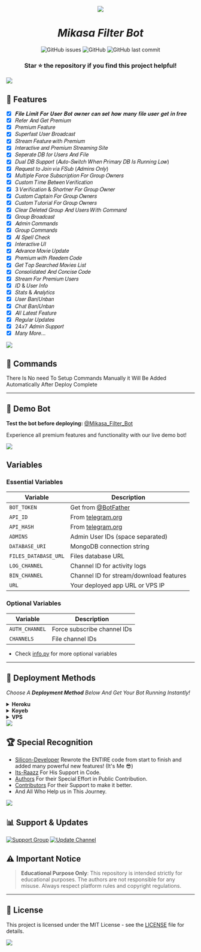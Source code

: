 <p align="center">
  <img src="https://i.ibb.co/LdT5fdJY/photo-2025-08-13-01-12-38-7537871916074270724.jpg">
</p>

<i><h1 align="center">Mikasa Filter Bot</h1></i>

<div align="center">

![GitHub issues](https://img.shields.io/github/issues/Silicon-Developer/Auto_Filter_Bot?color=critical&style=for-the-badge)
![GitHub](https://img.shields.io/github/license/Silicon-Developer/Auto_Filter_Bot?style=for-the-badge)
![GitHub last commit](https://img.shields.io/github/last-commit/Silicon-Developer/Auto_Filter_Bot?style=for-the-badge)

</div>

<div align="center">

### **Star ⭐ the repository if you find this project helpful!**

</div>

<img src="https://user-images.githubusercontent.com/73097560/115834477-dbab4500-a447-11eb-908a-139a6edaec5c.gif">

## 🎊 Features

- [x] 𝑭𝒊𝒍𝒆 𝑳𝒊𝒎𝒊𝒕 𝑭𝒐𝒓 𝑼𝒔𝒆𝒓 𝑩𝒐𝒕 𝒐𝒘𝒏𝒆𝒓 𝒄𝒂𝒏 𝒔𝒆𝒕 𝒉𝒐𝒘 𝒎𝒂𝒏𝒚 𝒇𝒊𝒍𝒆 𝒖𝒔𝒆𝒓 𝒈𝒆𝒕 𝒊𝒏 𝒇𝒓𝒆𝒆
- [x] 𝑅𝑒𝑓𝑒𝑟 𝐴𝑛𝑑 𝐺𝑒𝑡 𝑃𝑟𝑒𝑚𝑖𝑢𝑚
- [x] 𝑃𝑟𝑒𝑚𝑖𝑢𝑚 𝐹𝑒𝑎𝑡𝑢𝑟𝑒
- [x] 𝑆𝑢𝑝𝑒𝑟𝑓𝑎𝑠𝑡 𝑈𝑠𝑒𝑟 𝐵𝑟𝑜𝑎𝑑𝑐𝑎𝑠𝑡 
- [x] 𝑆𝑡𝑟𝑒𝑎𝑚 𝐹𝑒𝑎𝑡𝑢𝑟𝑒 𝑤𝑖𝑡ℎ 𝑃𝑟𝑒𝑚𝑖𝑢𝑚
- [x] 𝐼𝑛𝑡𝑒𝑟𝑎𝑐𝑡𝑖𝑣𝑒 𝑎𝑛𝑑 𝑃𝑟𝑒𝑚𝑖𝑢𝑚 𝑆𝑡𝑟𝑒𝑎𝑚𝑖𝑛𝑔 𝑆𝑖𝑡𝑒
- [x] 𝑆𝑒𝑝𝑒𝑟𝑎𝑡𝑒 𝐷𝐵 𝑓𝑜𝑟 𝑈𝑠𝑒𝑟𝑠 𝐴𝑛𝑑 𝐹𝑖𝑙𝑒
- [x] 𝐷𝑢𝑎𝑙 𝐷𝐵 𝑆𝑢𝑝𝑝𝑜𝑟𝑡 (𝐴𝑢𝑡𝑜-𝑆𝑤𝑖𝑡𝑐ℎ 𝑊ℎ𝑒𝑛 𝑃𝑟𝑖𝑚𝑎𝑟𝑦 𝐷𝐵 𝐼𝑠 𝑅𝑢𝑛𝑛𝑖𝑛𝑔 𝐿𝑜𝑤)
- [x] 𝑅𝑒𝑞𝑢𝑒𝑠𝑡 𝑡𝑜 𝐽𝑜𝑖𝑛 𝑣𝑖𝑎 𝐹𝑆𝑢𝑏 (𝐴𝑑𝑚𝑖𝑛𝑠 𝑂𝑛𝑙𝑦)  
- [x] 𝑀𝑢𝑙𝑡𝑖𝑝𝑙𝑒 𝐹𝑜𝑟𝑐𝑒 𝑆𝑢𝑏𝑠𝑐𝑟𝑖𝑝𝑡𝑖𝑜𝑛 𝐹𝑜𝑟 𝐺𝑟𝑜𝑢𝑝 𝑂𝑤𝑛𝑒𝑟𝑠
- [x] 𝐶𝑢𝑠𝑡𝑜𝑚 𝑇𝑖𝑚𝑒 𝐵𝑒𝑡𝑤𝑒𝑛 𝑉𝑒𝑟𝑖𝑓𝑖𝑐𝑎𝑡𝑖𝑜𝑛
- [x] 3 𝑉𝑒𝑟𝑖𝑓𝑖𝑐𝑎𝑡𝑖𝑜𝑛 & 𝑆ℎ𝑜𝑟𝑡𝑛𝑒𝑟 𝐹𝑜𝑟 𝐺𝑟𝑜𝑢𝑝 𝑂𝑤𝑛𝑒𝑟
- [x] 𝐶𝑢𝑠𝑡𝑜𝑚 𝐶𝑎𝑝𝑡𝑎𝑖𝑛 𝐹𝑜𝑟 𝐺𝑟𝑜𝑢𝑝 𝑂𝑤𝑛𝑒𝑟𝑠
- [x] 𝐶𝑢𝑠𝑡𝑜𝑚 𝑇𝑢𝑡𝑜𝑟𝑖𝑎𝑙 𝐹𝑜𝑟 𝐺𝑟𝑜𝑢𝑝 𝑂𝑤𝑛𝑒𝑟𝑠
- [x] 𝐶𝑙𝑒𝑎𝑟 𝐷𝑒𝑙𝑒𝑡𝑒𝑑 𝐺𝑟𝑜𝑢𝑝 𝐴𝑛𝑑 𝑈𝑠𝑒𝑟𝑠 𝑊𝑖𝑡ℎ 𝐶𝑜𝑚𝑚𝑎𝑛𝑑
- [x] 𝐺𝑟𝑜𝑢𝑝 𝐵𝑟𝑜𝑎𝑑𝑐𝑎𝑠𝑡
- [x] 𝐴𝑑𝑚𝑖𝑛 𝐶𝑜𝑚𝑚𝑎𝑛𝑑𝑠
- [x] 𝐺𝑟𝑜𝑢𝑝 𝐶𝑜𝑚𝑚𝑎𝑛𝑑𝑠 
- [x] 𝐴𝐼 𝑆𝑝𝑒𝑙𝑙 𝐶ℎ𝑒𝑐𝑘
- [x] 𝐼𝑛𝑡𝑒𝑟𝑎𝑐𝑡𝑖𝑣𝑒 𝑈𝐼
- [x] 𝐴𝑑𝑣𝑎𝑛𝑐𝑒 𝑀𝑜𝑣𝑖𝑒 𝑈𝑝𝑑𝑎𝑡𝑒 
- [x] 𝑃𝑟𝑒𝑚𝑖𝑢𝑚 𝑤𝑖𝑡ℎ 𝑅𝑒𝑒𝑑𝑒𝑚 𝐶𝑜𝑑𝑒
- [x] 𝐺𝑒𝑡 𝑇𝑜𝑝 𝑆𝑒𝑎𝑟𝑐ℎ𝑒𝑑 𝑀𝑜𝑣𝑖𝑒𝑠 𝐿𝑖𝑠𝑡
- [x] 𝐶𝑜𝑛𝑠𝑜𝑙𝑖𝑑𝑎𝑡𝑒𝑑 𝐴𝑛𝑑 𝐶𝑜𝑛𝑐𝑖𝑠𝑒 𝐶𝑜𝑑𝑒
- [x] 𝑆𝑡𝑟𝑒𝑎𝑚 𝐹𝑜𝑟 𝑃𝑟𝑒𝑚𝑖𝑢𝑚 𝑈𝑠𝑒𝑟𝑠
- [x] 𝐼𝐷 & 𝑈𝑠𝑒𝑟 𝐼𝑛𝑓𝑜  
- [x] 𝑆𝑡𝑎𝑡𝑠 & 𝐴𝑛𝑎𝑙𝑦𝑡𝑖𝑐𝑠  
- [x] 𝑈𝑠𝑒𝑟 𝐵𝑎𝑛/𝑈𝑛𝑏𝑎𝑛
- [x] 𝐶ℎ𝑎𝑡 𝐵𝑎𝑛/𝑈𝑛𝑏𝑎𝑛
- [x] 𝐴𝑙𝑙 𝐿𝑎𝑡𝑒𝑠𝑡 𝐹𝑒𝑎𝑡𝑢𝑟𝑒
- [x] 𝑅𝑒𝑔𝑢𝑙𝑎𝑟 𝑈𝑝𝑑𝑎𝑡𝑒𝑠
- [x] 24𝑥7 𝐴𝑑𝑚𝑖𝑛 𝑆𝑢𝑝𝑝𝑜𝑟𝑡
- [x] 𝑀𝑎𝑛𝑦 𝑀𝑜𝑟𝑒...

<img src="https://user-images.githubusercontent.com/73097560/115834477-dbab4500-a447-11eb-908a-139a6edaec5c.gif">

## 📄 Commands

There Is No need To Setup Commands Manually it Will Be Added Automatically After Deploy Complete

---

## 🤖 Demo Bot

**Test the bot before deploying:** [@Mikasa_Filter_Bot](https://t.me/Mikasa_Filter_Bot)

Experience all premium features and functionality with our live demo bot!

<img src="https://user-images.githubusercontent.com/73097560/115834477-dbab4500-a447-11eb-908a-139a6edaec5c.gif">

## Variables
### Essential Variables
| Variable | Description |
|----------|-------------|
| `BOT_TOKEN` | Get from [@BotFather](https://t.me/BotFather) |
| `API_ID` | From [telegram.org](https://my.telegram.org/apps) |
| `API_HASH` | From [telegram.org](https://my.telegram.org/apps) |
| `ADMINS` | Admin User IDs (space separated) |
| `DATABASE_URI` | MongoDB connection string |
| `FILES_DATABASE_URL` | Files database URL |
| `LOG_CHANNEL` | Channel ID for activity logs |
| `BIN_CHANNEL` | Channel ID for stream/download features |
| `URL` | Your deployed app URL or VPS IP |

### Optional Variables
| Variable | Description |
|----------|-------------|
| `AUTH_CHANNEL` | Force subscribe channel IDs |
| `CHANNELS` | File channel IDs |
* Check [info.py](https://github.com/Silicon-Developer/Auto-Filter-Bot/blob/SiliconBotz/info.py) for more optional variables

---

## 🚀 Deployment Methods

<i>Choose A **Deployment Method** Below And Get Your Bot Running Instantly!</i>

<details>
  <summary><b>Heroku</b></summary>  

Click The Button Below To Instantly Deploy Your Bot On **Heroku**.  

<p align="center">
  <a href="https://heroku.com/deploy?template=https://github.com/Silicon-Developer/Auto_Filter_Bot">
    <img src="https://www.herokucdn.com/deploy/button.svg" alt="Deploy on Heroku">
  </a>
</p>

</details>

<details>
  <summary><b>Koyeb</b></summary>  

Deploy On **Koyeb** In One Click!  

<p align="center">
  <a href="https://app.koyeb.com/deploy?type=git&repository=https://github.com/Silicon-Developer/Auto_Filter_Bot&branch=SiliconBotz">
    <img src="https://www.koyeb.com/static/images/deploy/button.svg" alt="Deploy to Koyeb">
  </a>
</p>


</details>

<details>
  <summary><b>VPS</b></summary>  

Run The Following Commands To Deploy The Bot On A **VPS**:  

<pre>
mkdir SiliconBotz && cd SiliconBotz
git clone https://github.com/Silicon-Developer/Auto_Filter_Bot
cd Auto_Filter_Bot
pip install -r requirements.txt
python3 bot.py
</pre>
</details>

<img src="https://user-images.githubusercontent.com/73097560/115834477-dbab4500-a447-11eb-908a-139a6edaec5c.gif">

## 🏆 Special Recognition


- [Silicon-Developer](t.me/Silicon_Official) Rewrote the ENTIRE code from start to finish and added many powerful new features! (It's Me 😎)
- [Its-Raazz](t.me/Its_Raazz) For His Support in Code.
- [Authors](https://github.com/Silicon-Developer/Auto-Filter-Bot/blob/SiliconBotz/credit.txt) For their Special Effort in Public Contribution.
- [Contributors](https://github.com/Silicon-Developer/Auto-Filter-Bot/graphs/contributors) For their Support to make it better.
- And All Who Help us in This Journey.

<img src="https://user-images.githubusercontent.com/73097560/115834477-dbab4500-a447-11eb-908a-139a6edaec5c.gif">

## 📊 Support & Updates

[![Support Group](https://img.shields.io/badge/Support_Group-Silicon_Botz-critical?style=for-the-badge&logo=telegram)](https://t.me/Silicon_Botz)
[![Update Channel](https://img.shields.io/badge/Update_Channel-Silicon_Bot_Update-critical?style=for-the-badge&logo=telegram)](https://t.me/Silicon_Bot_Update)

## ⚠️ Important Notice

> **Educational Purpose Only**: This repository is intended strictly for educational purposes. The authors are not responsible for any misuse. Always respect platform rules and copyright regulations.

---

## 📜 License

This project is licensed under the MIT License - see the [LICENSE](https://github.com/Silicon-Developer/Auto-Filter-Bot/blob/SiliconBotz/LICENSE) file for details.

<img src="https://user-images.githubusercontent.com/73097560/115834477-dbab4500-a447-11eb-908a-139a6edaec5c.gif">
